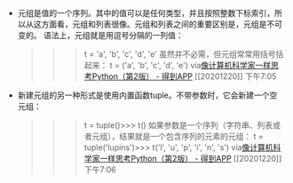 - 元组是值的一个序列。其中的值可以是任何类型，并且按照整数下标索引，所以从这方面看，元组和列表很像。元组和列表之间的重要区别是，元组是不可变的。
  语法上，元组就是用逗号分隔的一列值：
  >>> t = 'a', 'b', 'c', 'd', 'e'
  虽然并不必需，但元组常常用括号括起来：
  >>> t = ('a', 'b', 'c', 'd', 'e')
  via[像计算机科学家一样思考Python（第2版） - 得到APP](https://www.dedao.cn/reader?id=bBVDEXGGLn7eB51b8NjVRqDoQJPMk3aXaJWadYrXmAxE4Ov92lgzK6ZypxLqdQjp)
  [[20201220]] 下午7:05
- 新建元组的另一种形式是使用内置函数tuple。不带参数时，它会新建一个空元组：
  >>> t = tuple()>>> t()
  如果参数是一个序列（字符串、列表或者元组），结果就是一个包含序列的元素的元组：
  >>> t = tuple('lupins')>>> t('l', 'u', 'p', 'i', 'n', 's')
  via[像计算机科学家一样思考Python（第2版） - 得到APP](https://www.dedao.cn/reader?id=bBVDEXGGLn7eB51b8NjVRqDoQJPMk3aXaJWadYrXmAxE4Ov92lgzK6ZypxLqdQjp)
  [[20201220]] 下午7:06
